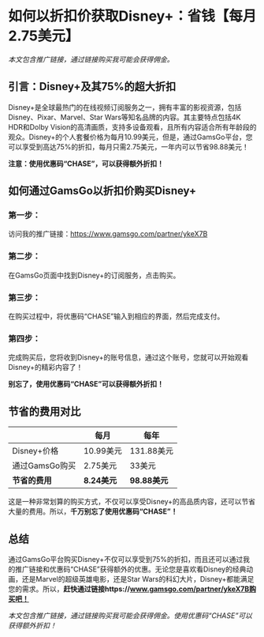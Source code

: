 # 如何以折扣价获取Disney+：省钱【每月2.75美元】
*本文包含推广链接，通过链接购买我可能会获得佣金。*

## 引言：Disney+及其75%的超大折扣

Disney+是全球最热门的在线视频订阅服务之一，拥有丰富的影视资源，包括Disney、Pixar、Marvel、Star Wars等知名品牌的内容。其主要特点包括4K HDR和Dolby Vision的高清画质，支持多设备观看，且所有内容适合所有年龄段的观众。Disney+的个人套餐价格为每月10.99美元，但是，通过GamsGo平台，您可以享受到高达75%的折扣，每月只需2.75美元，一年内可以节省98.88美元！

**注意：使用优惠码“CHASE”，可以获得额外折扣！**

## 如何通过GamsGo以折扣价购买Disney+

### 第一步：
访问我的推广链接：https://www.gamsgo.com/partner/ykeX7B

### 第二步：
在GamsGo页面中找到Disney+的订阅服务，点击购买。

### 第三步：
在购买过程中，将优惠码“CHASE”输入到相应的界面，然后完成支付。

### 第四步：
完成购买后，您将收到Disney+的账号信息，通过这个账号，您就可以开始观看Disney+的精彩内容了！

**别忘了，使用优惠码“CHASE”可以获得额外折扣！**

## 节省的费用对比

|  | 每月 | 每年 |
| ------ | ------ | ------ |
| Disney+价格 | 10.99美元 | 131.88美元 |
| 通过GamsGo购买 | 2.75美元 | 33美元 |
| **节省的费用** | **8.24美元** | **98.88美元** |

这是一种非常划算的购买方式，不仅可以享受Disney+的高品质内容，还可以节省大量的费用。所以，**千万别忘了使用优惠码“CHASE”！**

## 总结

通过GamsGo平台购买Disney+不仅可以享受到75%的折扣，而且还可以通过我的推广链接和优惠码“CHASE”获得额外的优惠。无论您是喜欢看Disney的经典动画，还是Marvel的超级英雄电影，还是Star Wars的科幻大片，Disney+都能满足您的需求。所以，**赶快通过链接https://www.gamsgo.com/partner/ykeX7B购买吧！**

*本文包含推广链接，通过链接购买我可能会获得佣金。使用优惠码“CHASE”可以获得额外折扣！*